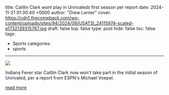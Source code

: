 title: Caitlin Clark wont play in Unrivaleds first season per report
date: 2024-11-21 01:30:40 +0000
author: "Drew Lerner"
cover: https://cdn1.thecomeback.com/wp-content/uploads/sites/94/2024/09/USATSI_24115974-scaled-e1732139315767.jpg
draft: false
top: false
type: post
hide: false
toc: false
tags:
  - Sports
categories:
  - sports
---

![](https://cdn1.thecomeback.com/wp-content/uploads/sites/94/2024/09/USATSI_24115974-scaled-e1732139315767.jpg)

Indiana Fever star Caitlin Clark now won't take part in the initial season of Unrivaled, per a report from ESPN's Michael Voepel.

[read more](https://awfulannouncing.com/unrivaled/caitlin-clark-wont-play-inaugural-season.html)
